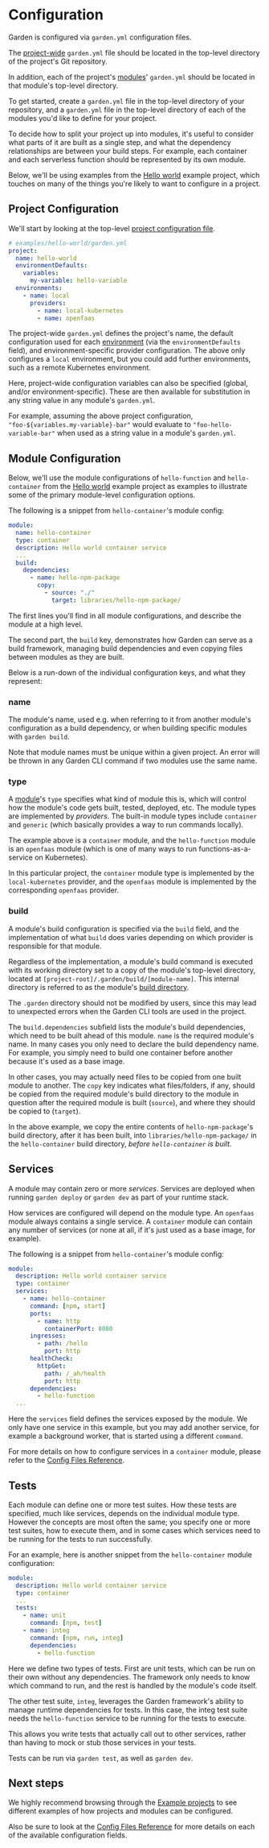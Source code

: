 # Configuration

Garden is configured via `garden.yml` configuration files.

The [project-wide](#project-configuration) `garden.yml` file should be located in the top-level directory of the
project's Git repository.

In addition, each of the project's [modules](../reference/glossary.md#module)' `garden.yml` should be located in that
module's top-level directory.

To get started, create a `garden.yml` file in the top-level directory of your repository, and a `garden.yml` file
in the top-level directory of each of the modules you'd like to define for your project.

To decide how to split your project up into modules, it's useful to consider what parts of it are built as a single
step, and what the dependency relationships are between your build steps. For example, each container and each
serverless function should be represented by its own module.

Below, we'll be using examples from the
[Hello world](../examples/hello-world.md) example project, which touches
on many of the things you're likely to want to configure in a project.

## Project Configuration

We'll start by looking at the top-level [project configuration file](https://github.com/garden-io/garden/blob/master/examples/hello-world/garden.yml).

```yaml
# examples/hello-world/garden.yml
project:
  name: hello-world
  environmentDefaults:
    variables:
      my-variable: hello-variable
  environments:
    - name: local
      providers:
        - name: local-kubernetes
        - name: openfaas
```

The project-wide `garden.yml` defines the project's name, the default configuration used for each
[environment](../reference/glossary.md#environment) (via the `environmentDefaults` field), and
environment-specific provider configuration. The above only configures a `local` environment, but you could add
further environments, such as a remote Kubernetes environment.

Here, project-wide configuration variables can also be specified (global, and/or environment-specific). These are
then available for substitution in any string value in any module's `garden.yml`.

For example, assuming the above project configuration, `"foo-${variables.my-variable}-bar"` would evaluate to
`"foo-hello-variable-bar"` when used as a string value in a module's `garden.yml`.

## Module Configuration

Below, we'll use the module configurations of `hello-function` and `hello-container` from the
[Hello world](../examples/hello-world.md) example project
as examples to illustrate some of the primary module-level configuration options.

The following is a snippet from `hello-container`'s module config:

```yaml
module:
  name: hello-container
  type: container
  description: Hello world container service
  ...
  build:
    dependencies:
      - name: hello-npm-package
        copy:
          - source: "./"
            target: libraries/hello-npm-package/
```

The first lines you'll find in all module configurations, and describe the module at a high level.

The second part, the `build` key, demonstrates how Garden can serve as a build framework, managing build dependencies
and even copying files between modules as they are built.

Below is a run-down of the individual configuration keys, and what they represent:

### name

The module's name, used e.g. when referring to it from another module's configuration as a
build dependency, or when building specific modules with `garden build`.

Note that module names must be unique within a given project. An error will be thrown in any Garden CLI command if two
modules use the same name.

### type

A [module](../reference/glossary.md#module)'s `type` specifies what kind of module this is, which will control how the
module's code gets built, tested, deployed, etc. The module types are implemented by _providers_. The built-in module types
include `container` and `generic` (which basically provides a way to run commands locally).

The example above is a `container` module, and the `hello-function` module is an `openfaas` module
(which is one of many ways to run functions-as-a-service on Kubernetes).

In this particular project, the `container` module type is implemented by the `local-kubernetes` provider, and the
`openfaas` module is implemented by the corresponding `openfaas` provider.

### build

A module's build configuration is specified via the `build` field, and the implementation of what `build` does varies depending on which provider is responsible for that module.

Regardless of the implementation, a module's build command is executed
with its working directory set to a copy of the module's top-level directory, located at
`[project-root]/.garden/build/[module-name]`. This internal directory is referred to as the module's
[build directory](../reference/glossary.md#build-directory).

The `.garden` directory should not be modified by users, since this may lead to unexpected errors when the Garden CLI
tools are used in the project.

The `build.dependencies` subfield lists the module's build dependencies, which need to be built ahead of this module.
`name` is the required module's name. In many cases you only need to declare the build dependency name. For example,
you simply need to build one container before another because it's used as a base image.

In other cases, you may actually need files to be copied from one built module to another.
The `copy` key indicates what files/folders, if any, should be copied from the required module's build directory to the
module in question after the required module is built (`source`), and where they should be copied to (`target`).

In the above example, we copy the entire contents of `hello-npm-package`'s build directory, after it has been built,
into `libraries/hello-npm-package/` in the `hello-container` build directory, _before `hello-container` is built_.

## Services

A module may contain zero or more _services_. Services are deployed when running `garden deploy` or `garden dev` as
part of your runtime stack.

How services are configured will depend on the module type. An `openfaas` module always contains a single service. A
`container` module can contain any number of services (or none at all, if it's just used as a base image, for example).

The following is a snippet from `hello-container`'s module config:

```yaml
module:
  description: Hello world container service
  type: container
  services:
    - name: hello-container
      command: [npm, start]
      ports:
        - name: http
          containerPort: 8080
      ingresses:
        - path: /hello
          port: http
      healthCheck:
        httpGet:
          path: /_ah/health
          port: http
      dependencies:
        - hello-function
  ...
```

Here the `services` field defines the services exposed by the module. We only have one service in this example,
but you may add another service, for example a background worker, that is started using a different
`command`.

For more details on how to configure services in a `container` module, please refer to the
[Config Files Reference](../reference/config.md).

## Tests

Each module can define one or more test suites. How these tests are specified, much like services, depends on the
individual module type. However the concepts are most often the same; you specify one or more test suites, how to
execute them, and in some cases which services need to be running for the tests to run successfully.

For an example, here is another snippet from the `hello-container` module configuration:

```yaml
module:
  description: Hello world container service
  type: container
  ...
  tests:
    - name: unit
      command: [npm, test]
    - name: integ
      command: [npm, run, integ]
      dependencies:
        - hello-function
```

Here we define two types of tests. First are unit tests, which can be run on their own without any dependencies. The
framework only needs to know which command to run, and the rest is handled by the module's code itself.

The other test suite, `integ`, leverages the Garden framework's ability to manage runtime dependencies for tests. In
this case, the integ test suite needs the `hello-function` service to be running for the tests to execute.

This allows you write tests that actually call out to other services, rather than having to mock or stub those services
in your tests.

Tests can be run via `garden test`, as well as `garden dev`.

## Next steps

We highly recommend browsing through the [Example projects](../examples/README.md) to see different examples of how projects and modules can be configured.

Also be sure to look at the [Config Files Reference](../reference/config.md)
 for more details on each of the available
configuration fields.
